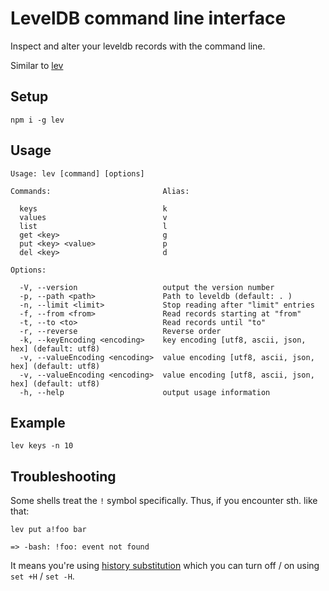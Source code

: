 # LevelDB command line interface

Inspect and alter your leveldb records with the command line.

Similar to [lev](https://github.com/hxoht/lev)

## Setup

    npm i -g lev

## Usage

    Usage: lev [command] [options]

    Commands:                         Alias:

      keys                            k
      values                          v
      list                            l
      get <key>                       g
      put <key> <value>               p
      del <key>                       d
          
    Options:

      -V, --version                   output the version number
      -p, --path <path>               Path to leveldb (default: . )
      -n, --limit <limit>             Stop reading after "limit" entries
      -f, --from <from>               Read records starting at "from"
      -t, --to <to>                   Read records until "to"
      -r, --reverse                   Reverse order
      -k, --keyEncoding <encoding>    key encoding [utf8, ascii, json, hex] (default: utf8)
      -v, --valueEncoding <encoding>  value encoding [utf8, ascii, json, hex] (default: utf8)
      -v, --valueEncoding <encoding>  value encoding [utf8, ascii, json, hex] (default: utf8)
      -h, --help                      output usage information

## Example

    lev keys -n 10

## Troubleshooting

Some shells treat the `!` symbol specifically. 
Thus, if you encounter sth. like that:

    lev put a!foo bar
    
    => -bash: !foo: event not found

It means you're using [history substitution](https://serverfault.com/questions/208265/what-is-bash-event-not-found)
which you can turn off / on using `set +H` / `set -H`.